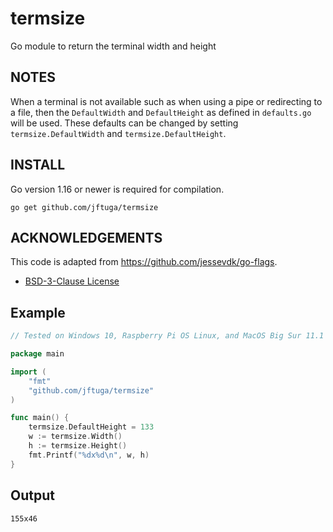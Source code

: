 # termsize
Go module to return the terminal width and height

## NOTES
When a terminal is not available such as when using a pipe or redirecting to a file, then the `DefaultWidth` and 
`DefaultHeight` as defined in `defaults.go` will be used.  These defaults can be changed by setting 
`termsize.DefaultWidth` and `termsize.DefaultHeight`.

## INSTALL

Go version 1.16 or newer is required for compilation.

```
go get github.com/jftuga/termsize
```

## ACKNOWLEDGEMENTS
This code is adapted from https://github.com/jessevdk/go-flags.
* [BSD-3-Clause License](https://github.com/jftuga/termsize/blob/main/LICENSE)

## Example

```go
// Tested on Windows 10, Raspberry Pi OS Linux, and MacOS Big Sur 11.1

package main

import (
	"fmt"
	"github.com/jftuga/termsize"
)

func main() {
	termsize.DefaultHeight = 133
	w := termsize.Width()
	h := termsize.Height()
	fmt.Printf("%dx%d\n", w, h)
}
```

## Output

```
155x46
```
